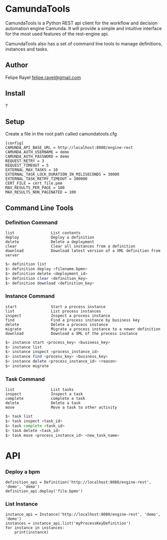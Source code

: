 # CamundaTools

CamundaTools is a Python REST api client for the workflow and decision automation engine Camunda.
It will provide a simple and intuitive interface for the most used features of the rest-engine api.

CamundaTools also has a set of command line tools to manage definitions, instances and tasks.

## Author
Felipe Rayel <felipe.rayel@gmail.com>

## Install
?

## Setup
Create a file in the root path  called camundatools.cfg
```editorconfig
[config]
CAMUNDA_API_BASE_URL = http://localhost:8080/engine-rest
CAMUNDA_AUTH_USERNAME = demo
CAMUNDA_AUTH_PASSWORD = demo
REQUEST_RETRY = 3
REQUEST_TIMEOUT = 5
EXTERNAL_MAX_TASKS = 10
EXTERNAL_TASK_LOCK_DURATION_IN_MILISECONDS = 30000
EXTERNAL_TASK_RETRY_TIMEOUT = 300000
CERT_FILE = cert_file.pem
MAX_RESULTS_PER_PAGE = 100
MAX_RESULTS_NON_PAGINATED = 100
```

## Command Line Tools

### Definition Command
    list                List contents
    deploy              Deploy a definition
    delete              Delete a deployment
    clear               Clear all instances from a definition
    download            Download latest version of a XML definition from server

```bash
$> definition list
$> definition deploy <filename.bpmn>
$> definition delete <deployment_id>
$> definition clear <definition_key>
$> definition download <definition_key>
```
### Instance Command
    start               Start a process instance
    list                List process instances
    inspect             Inspect a process instance
    find                Find a process instance by business key
    delete              Delete a process instance
    migrate             Migrate a process instance to a newer definition
    download            Download a XML of the process instance

```bash
$> instance start <process_key> <business_key>
$> instance list
$> instance inspect <process_instance_id>
$> instance find <process_key> <business_key>
$> instance delete <process_instance_id> <reason>
$> instance migrate
```
### Task Command
    list                List tasks
    inspect             Inspect a task
    complete            complete a task
    delete              Delete a task
    move                Move a task to other activity

```bash
$> task list
$> task inspect <task_id>
$> task complete <task_id>
$> task delete <task_id>
$> task move <process_instance_id> <new_task_name>
```

# API

### Deploy a bpm
    definition_api = Definition('http://localhost:8080/engine-rest', 'demo', 'demo')
    definition_api.deploy('file.bpmn')

### List Instance
    instance_api = Instance('http://localhost:8080/engine-rest', 'demo', 'demo')
    instances = instance_api.list('myProcessKeyDefinition')
    for instance in instances:
        print(instance)